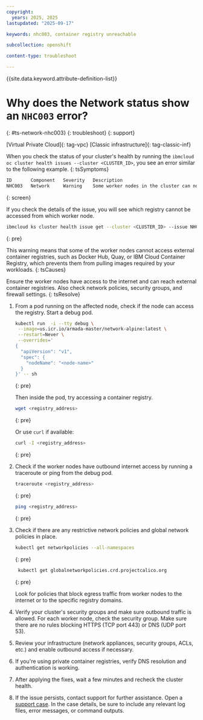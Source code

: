 ```yaml
---
copyright: 
  years: 2025, 2025
lastupdated: "2025-09-17"

keywords: nhc003, container registry unreachable

subcollection: openshift

content-type: troubleshoot

---
```


{{site.data.keyword.attribute-definition-list}}

# Why does the Network status show an `NHC003` error?
{: #ts-network-nhc003}
{: troubleshoot}
{: support}

[Virtual Private Cloud]{: tag-vpc} [Classic infrastructure]{: tag-classic-inf}

When you check the status of your cluster's health by running the `ibmcloud oc cluster health issues --cluster <CLUSTER_ID>`, you see an error similar to the following example.
{: tsSymptoms}

```sh
ID       Component   Severity   Description
NHC003   Network     Warning    Some worker nodes in the cluster can not reach container image registries to pull images.
```
{: screen}

If you check the details of the issue, you will see which registry cannot be accessed from which worker node.
```sh
ibmcloud ks cluster health issue get --cluster <CLUSTER_ID> --issue NHC003
```
{: pre}

This warning means that some of the worker nodes cannot access external container registries, such as Docker Hub, Quay, or IBM Cloud Container Registry, which prevents them from pulling images required by your workloads.
{: tsCauses}

Ensure the worker nodes have access to the internet and can reach external container registries. Also check network policies, security groups, and firewall settings.
{: tsResolve}

1. From a pod running on the affected node, check if the node can access the registry. Start a debug pod.
    ```sh
    kubectl run  -i --tty debug \
     --image=us.icr.io/armada-master/network-alpine:latest \
     --restart=Never \
     --overrides='
    {
      "apiVersion": "v1",
      "spec": {
        "nodeName": "<node-name>"
      }
    }' -- sh 
    ```
    {: pre}

    Then inside the pod, try accessing a container registry.
    ```sh
    wget <registry_address>
    ```
    {: pre}

    Or use `curl` if available:
    ```sh
    curl -I <registry_address>
    ```
    {: pre}

2. Check if the worker nodes have outbound internet access by running a traceroute or ping from the debug pod.
    ```sh
    traceroute <registry_address>
    ```
    {: pre}

    ```sh
    ping <registry_address>
    ```
    {: pre}

3. Check if there are any restrictive network policies and global network policies in place.
    ```sh
    kubectl get networkpolicies --all-namespaces
    ```
    {: pre}

    ```sh
     kubectl get globalnetworkpolicies.crd.projectcalico.org
    ```
    {: pre}

    Look for policies that block egress traffic from worker nodes to the internet or to the specific registry domains.

4. Verify your cluster's security groups and make sure outbound traffic is allowed. For each worker node, check the security group. Make sure there are no rules blocking HTTPS (TCP port 443) or DNS (UDP port 53).

5. Review your infrastructure (network appliances, security groups, ACLs, etc.) and enable outbound access if necessary.

6. If you're using private container registries, verify DNS resolution and authentication is working.

7. After applying the fixes, wait a few minutes and recheck the cluster health.

8. If the issue persists, contact support for further assistance. Open a [support case](/docs/account?topic=account-using-avatar). In the case details, be sure to include any relevant log files, error messages, or command outputs.
